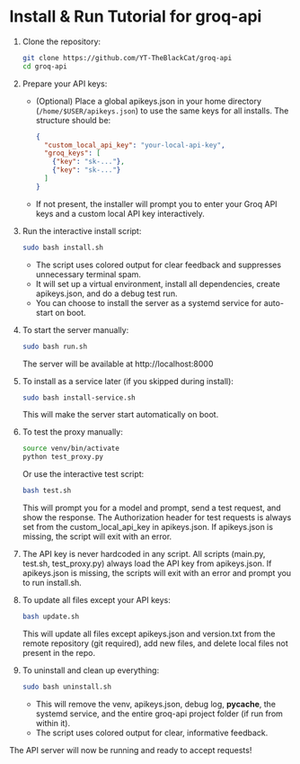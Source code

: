 # Install & Run Tutorial for groq-api

1. Clone the repository:
   ```sh
   git clone https://github.com/YT-TheBlackCat/groq-api
   cd groq-api
   ```

2. Prepare your API keys:
   - (Optional) Place a global apikeys.json in your home directory (`/home/$USER/apikeys.json`) to use the same keys for all installs. The structure should be:
     ```json
     {
       "custom_local_api_key": "your-local-api-key",
       "groq_keys": [
         {"key": "sk-..."},
         {"key": "sk-..."}
       ]
     }
     ```
   - If not present, the installer will prompt you to enter your Groq API keys and a custom local API key interactively.

3. Run the interactive install script:
   ```sh
   sudo bash install.sh
   ```
   - The script uses colored output for clear feedback and suppresses unnecessary terminal spam.
   - It will set up a virtual environment, install all dependencies, create apikeys.json, and do a debug test run.
   - You can choose to install the server as a systemd service for auto-start on boot.

4. To start the server manually:
   ```sh
   sudo bash run.sh
   ```
   The server will be available at http://localhost:8000

5. To install as a service later (if you skipped during install):
   ```sh
   sudo bash install-service.sh
   ```
   This will make the server start automatically on boot.

6. To test the proxy manually:
   ```sh
   source venv/bin/activate
   python test_proxy.py
   ```
   Or use the interactive test script:
   ```sh
   bash test.sh
   ```
   This will prompt you for a model and prompt, send a test request, and show the response. The Authorization header for test requests is always set from the custom_local_api_key in apikeys.json. If apikeys.json is missing, the script will exit with an error.

7. The API key is never hardcoded in any script. All scripts (main.py, test.sh, test_proxy.py) always load the API key from apikeys.json. If apikeys.json is missing, the scripts will exit with an error and prompt you to run install.sh.

8. To update all files except your API keys:
   ```sh
   bash update.sh
   ```
   This will update all files except apikeys.json and version.txt from the remote repository (git required), add new files, and delete local files not present in the repo.

9. To uninstall and clean up everything:
   ```sh
   sudo bash uninstall.sh
   ```
   - This will remove the venv, apikeys.json, debug log, __pycache__, the systemd service, and the entire groq-api project folder (if run from within it).
   - The script uses colored output for clear, informative feedback.

The API server will now be running and ready to accept requests!
